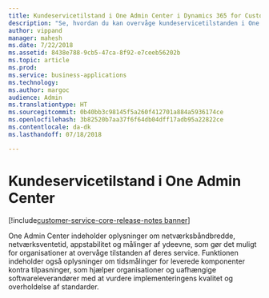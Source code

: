 ```yaml
---
title: Kundeservicetilstand i One Admin Center i Dynamics 365 for Customer Service
description: "Se, hvordan du kan overvåge kundeservicetilstanden i One Admin Center i Dynamics 365 for Customer Service"
author: vippand
manager: mahesh
ms.date: 7/22/2018
ms.assetid: 8438e788-9cb5-47ca-8f92-e7ceeb56202b
ms.topic: article
ms.prod: 
ms.service: business-applications
ms.technology: 
ms.author: margoc
audience: Admin
ms.translationtype: HT
ms.sourcegitcommit: 0b40bb3c98145f5a260f412701a884a5936174ce
ms.openlocfilehash: 3b82520b7aa37f6f64db04dff17adb95a22822ce
ms.contentlocale: da-dk
ms.lasthandoff: 07/18/2018

---
```

#  <a name="customer-service-health-in-one-admin-center"></a>Kundeservicetilstand i One Admin Center    

[!include[customer-service-core-release-notes banner](../../includes/customer-service-core-release-notes.md)]




One Admin Center indeholder oplysninger om netværksbåndbredde, netværksventetid, appstabilitet og målinger af ydeevne, som gør det muligt for organisationer at overvåge tilstanden af deres service. Funktionen indeholder også oplysninger om tidsmålinger for leverede komponenter kontra tilpasninger, som hjælper organisationer og uafhængige softwareleverandører med at vurdere implementeringens kvalitet og overholdelse af standarder.  

